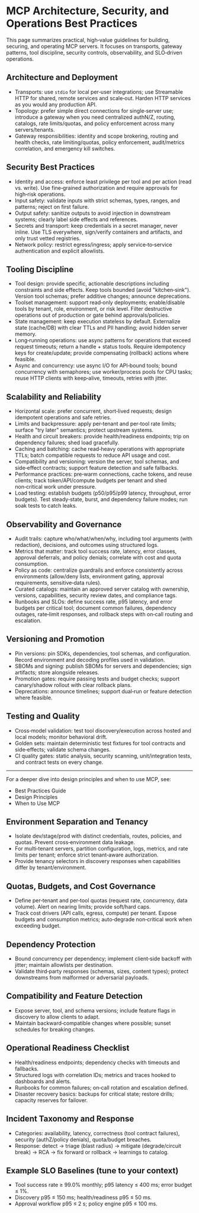 # MCP Architecture, Security, and Operations Best Practices

This page summarizes practical, high‑value guidelines for building, securing, and operating MCP servers. It focuses on transports, gateway patterns, tool discipline, security controls, observability, and SLO‑driven operations.

## Architecture and Deployment

- Transports: use `stdio` for local per‑user integrations; use Streamable HTTP for shared, remote services and scale‑out. Harden HTTP services as you would any production API.
- Topology: prefer simple direct connections for single‑server use; introduce a gateway when you need centralized authN/Z, routing, catalogs, rate limits/quotas, and policy enforcement across many servers/tenants.
- Gateway responsibilities: identity and scope brokering, routing and health checks, rate limiting/quotas, policy enforcement, audit/metrics correlation, and emergency kill switches.

## Security Best Practices

- Identity and access: enforce least privilege per tool and per action (read vs. write). Use fine‑grained authorization and require approvals for high‑risk operations.
- Input safety: validate inputs with strict schemas, types, ranges, and patterns; reject on first failure.
- Output safety: sanitize outputs to avoid injection in downstream systems; clearly label side effects and references.
- Secrets and transport: keep credentials in a secret manager, never inline. Use TLS everywhere, sign/verify containers and artifacts, and only trust vetted registries.
- Network policy: restrict egress/ingress; apply service‑to‑service authentication and explicit allowlists.

## Tooling Discipline

- Tool design: provide specific, actionable descriptions including constraints and side effects. Keep tools bounded (avoid "kitchen‑sink"). Version tool schemas; prefer additive changes; announce deprecations.
- Toolset management: support read‑only deployments; enable/disable tools by tenant, role, environment, or risk level. Filter destructive operations out of production or gate behind approvals/policies.
- State management: keep execution stateless by default. Externalize state (cache/DB) with clear TTLs and PII handling; avoid hidden server memory.
- Long‑running operations: use async patterns for operations that exceed request timeouts; return a handle + status tools. Require idempotency keys for create/update; provide compensating (rollback) actions where feasible.
- Async and concurrency: use async I/O for API‑bound tools; bound concurrency with semaphores; use worker/process pools for CPU tasks; reuse HTTP clients with keep‑alive, timeouts, retries with jitter.

## Scalability and Reliability

- Horizontal scale: prefer concurrent, short‑lived requests; design idempotent operations and safe retries.
- Limits and backpressure: apply per‑tenant and per‑tool rate limits; surface "try later" semantics; protect upstream systems.
- Health and circuit breakers: provide health/readiness endpoints; trip on dependency failures; shed load gracefully.
- Caching and batching: cache read‑heavy operations with appropriate TTLs; batch compatible requests to reduce API usage and cost.
- Compatibility and versioning: version the server, tool schemas, and side‑effect contracts; support feature detection and safe fallbacks.
- Performance practices: pre‑warm connections, cache tokens, and reuse clients; track token/API/compute budgets per tenant and shed non‑critical work under pressure.
- Load testing: establish budgets (p50/p95/p99 latency, throughput, error budgets). Test steady‑state, burst, and dependency failure modes; run soak tests to catch leaks.

## Observability and Governance

- Audit trails: capture who/what/when/why, including tool arguments (with redaction), decisions, and outcomes using structured logs.
- Metrics that matter: track tool success rate, latency, error classes, approval deferrals, and policy denials; correlate with cost and quota consumption.
- Policy as code: centralize guardrails and enforce consistently across environments (allow/deny lists, environment gating, approval requirements, sensitive‑data rules).
- Curated catalogs: maintain an approved server catalog with ownership, versions, capabilities, security review dates, and compliance tags.
- Runbooks and SLOs: define success rate, p95 latency, and error budgets per critical tool; document common failures, dependency outages, rate‑limit responses, and rollback steps with on‑call routing and escalation.

## Versioning and Promotion

- Pin versions: pin SDKs, dependencies, tool schemas, and configuration. Record environment and decoding profiles used in validation.
- SBOMs and signing: publish SBOMs for servers and dependencies; sign artifacts; store alongside releases.
- Promotion gates: require passing tests and budget checks; support canary/shadow rollout with clear rollback plans.
- Deprecations: announce timelines; support dual‑run or feature detection where feasible.

## Testing and Quality

- Cross‑model validation: test tool discovery/execution across hosted and local models; monitor behavioral drift.
- Golden sets: maintain deterministic test fixtures for tool contracts and side‑effects; validate schema changes.
- CI quality gates: static analysis, security scanning, unit/integration tests, and contract tests on every change.

---

For a deeper dive into design principles and when to use MCP, see:
- Best Practices Guide
- Design Principles
- When to Use MCP

## Environment Separation and Tenancy

- Isolate dev/stage/prod with distinct credentials, routes, policies, and quotas. Prevent cross‑environment data leakage.
- For multi‑tenant servers, partition configuration, logs, metrics, and rate limits per tenant; enforce strict tenant‑aware authorization.
- Provide tenancy selectors in discovery responses when capabilities differ by tenant/environment.

## Quotas, Budgets, and Cost Governance

- Define per‑tenant and per‑tool quotas (request rate, concurrency, data volume). Alert on nearing limits; provide soft/hard caps.
- Track cost drivers (API calls, egress, compute) per tenant. Expose budgets and consumption metrics; auto‑degrade non‑critical work when exceeding budget.

## Dependency Protection

- Bound concurrency per dependency; implement client‑side backoff with jitter; maintain allowlists per destination.
- Validate third‑party responses (schemas, sizes, content types); protect downstreams from malformed or adversarial payloads.

## Compatibility and Feature Detection

- Expose server, tool, and schema versions; include feature flags in discovery to allow clients to adapt.
- Maintain backward‑compatible changes where possible; sunset schedules for breaking changes.

## Operational Readiness Checklist

- Health/readiness endpoints; dependency checks with timeouts and fallbacks.
- Structured logs with correlation IDs; metrics and traces hooked to dashboards and alerts.
- Runbooks for common failures; on‑call rotation and escalation defined.
- Disaster recovery basics: backups for critical state; restore drills; capacity reserves for failover.

## Incident Taxonomy and Response

- Categories: availability, latency, correctness (tool contract failures), security (authZ/policy denials), quota/budget breaches.
- Response: detect → triage (blast radius) → mitigate (degrade/circuit break) → RCA → fix forward or rollback → learnings to catalog.

## Example SLO Baselines (tune to your context)

- Tool success rate ≥ 99.0% monthly; p95 latency ≤ 400 ms; error budget ≤ 1%.
- Discovery p95 ≤ 150 ms; health/readiness p95 ≤ 50 ms.
- Approval workflow p95 ≤ 2 s; policy engine p95 ≤ 100 ms.
